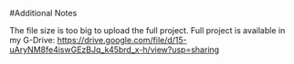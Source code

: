 #Additional Notes

The file size is too big to upload the full project.
Full project is available in my G-Drive:
https://drive.google.com/file/d/15-uAryNM8fe4iswGEzBJq_k45brd_x-h/view?usp=sharing

